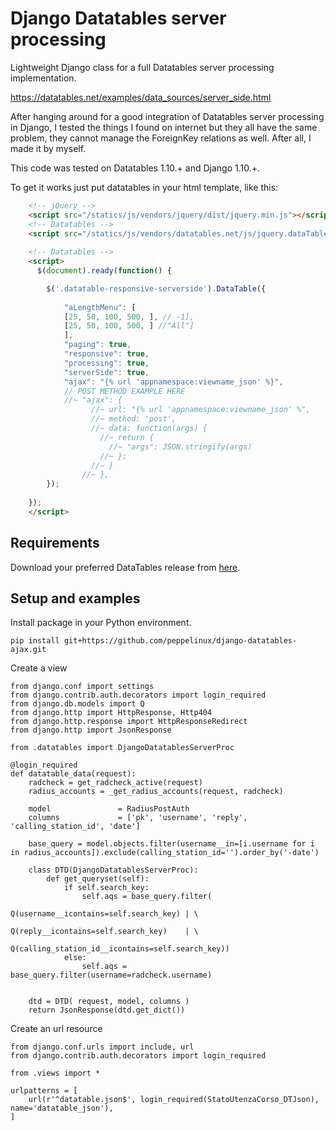 # Django Datatables server processing
Lightweight Django class for a full Datatables server processing implementation.

https://datatables.net/examples/data_sources/server_side.html

After hanging around for a good integration of Datatables server processing in Django, I tested the things I found on internet but they all have the same problem, they cannot manage the ForeignKey relations as well. After all, I made it by myself.

This code was tested on Datatables 1.10.+ and Django 1.10.+.

To get it works just put datatables in your html template, like this:

```html
    <!-- jQuery -->
    <script src="/statics/js/vendors/jquery/dist/jquery.min.js"></script>
    <!-- Datatables -->
    <script src="/statics/js/vendors/datatables.net/js/jquery.dataTables.js"></script>
    
    <!-- Datatables -->
    <script>
      $(document).ready(function() {

        $('.datatable-responsive-serverside').DataTable({
        
            "aLengthMenu": [
            [25, 50, 100, 500, ], // -1],
            [25, 50, 100, 500, ] //"All"]
            ],
            "paging": true,
            "responsive": true,
            "processing": true,
            "serverSide": true,
            "ajax": "{% url 'appnamespace:viewname_json' %}",
            // POST METHOD EXAMPLE HERE
            //~ "ajax": {
                  //~ url: "{% url 'appnamespace:viewname_json' %",
                  //~ method: 'post',
                  //~ data: function(args) {
                    //~ return {
                      //~ "args": JSON.stringify(args)
                    //~ };
                  //~ }
                //~ },
        });
        
    });
    </script>
```

Requirements
------------

Download your preferred DataTables release from [here](https://datatables.net/download/).

Setup and examples
------------------
Install package in your Python environment.
````
pip install git+https://github.com/peppelinux/django-datatables-ajax.git
````

Create a view
````
from django.conf import settings
from django.contrib.auth.decorators import login_required
from django.db.models import Q
from django.http import HttpResponse, Http404
from django.http.response import HttpResponseRedirect
from django.http import JsonResponse

from .datatables import DjangoDatatablesServerProc

@login_required
def datatable_data(request):
    radcheck = get_radcheck_active(request)
    radius_accounts = _get_radius_accounts(request, radcheck)
    
    model               = RadiusPostAuth
    columns             = ['pk', 'username', 'reply', 'calling_station_id', 'date']

    base_query = model.objects.filter(username__in=[i.username for i in radius_accounts]).exclude(calling_station_id='').order_by('-date')
    
    class DTD(DjangoDatatablesServerProc):
        def get_queryset(self):
            if self.search_key:
                self.aqs = base_query.filter(
                                        Q(username__icontains=self.search_key) | \
                                        Q(reply__icontains=self.search_key)    | \
                                        Q(calling_station_id__icontains=self.search_key))
            else:
                self.aqs = base_query.filter(username=radcheck.username)
    
    
    dtd = DTD( request, model, columns )
    return JsonResponse(dtd.get_dict())
````

Create an url resource
````
from django.conf.urls import include, url
from django.contrib.auth.decorators import login_required

from .views import *

urlpatterns = [
    url(r'^datatable.json$', login_required(StatoUtenzaCorso_DTJson), name='datatable_json'),
]
````
